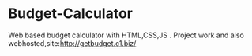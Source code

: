# Budget-Calculator
Web based budget calculator with HTML,CSS,JS .
Project work and also webhosted,site:http://getbudget.c1.biz/

